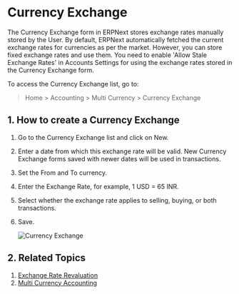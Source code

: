 <!-- add-breadcrumbs -->
# Currency Exchange

The Currency Exchange form in ERPNext stores exchange rates manually stored by the User. By default, ERPNext automatically fetched the current exchange rates for currencies as per the market. However, you can store fixed exchange rates and use them. You need to enable 'Allow Stale Exchange Rates' in Accounts Settings for using the exchange rates stored in the Currency Exchange form.

To access the Currency Exchange list, go to:
> Home > Accounting > Multi Currency > Currency Exchange

## 1. How to create a Currency Exchange
1. Go to the Currency Exchange list and click on New.
1. Enter a date from which this exchange rate will be valid. New Currency Exchange forms saved with newer dates will be used in transactions.
1. Set the From and To currency.
1. Enter the Exchange Rate, for example, 1 USD = 65 INR.
1. Select whether the exchange rate applies to selling, buying, or both transactions.
1. Save.

    ![Currency Exchange](/docs/v12/assets/img/accounts/currency-exchange.png)

## 2. Related Topics
1. [Exchange Rate Revaluation](/docs/v12/user/manual/en/accounts/exchange-rate-revaluation)
1. [Multi Currency Accounting](/docs/v12/user/manual/en/accounts/multi-currency-accounting)